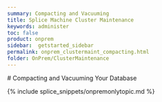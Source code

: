 ```yaml
---
summary: Compacting and Vacuuming
title: Splice Machine Cluster Maintenance
keywords: administer
toc: false
product: onprem
sidebar:  getstarted_sidebar
permalink: onprem_clustermaint_compacting.html
folder: OnPrem/ClusterMaintenance
---
```

<section>
<div class="TopicContent" data-swiftype-index="true" markdown="1">
# Compacting and Vacuuming Your Database



{% include splice_snippets/onpremonlytopic.md %}


</div>
</section>
